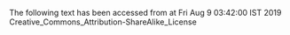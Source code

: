The following text has been accessed from at Fri Aug 9 03:42:00 IST 2019
Creative_Commons_Attribution-ShareAlike_License
